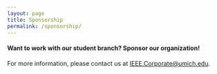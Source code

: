 ```yaml
---
layout: page
title: Sponsorship
permalink: /sponsorship/
---
```


#### Want to work with our student branch? Sponsor our organization!

For more information, please contact us at [IEEE.Corporate@umich.edu](IEEE.Corporate@umich.edu).
